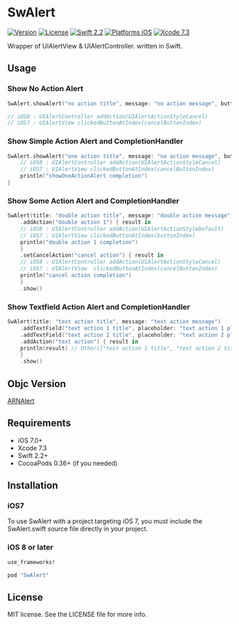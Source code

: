 # SwAlert

[![Version](https://img.shields.io/cocoapods/v/SwAlert.svg?style=flat)](http://cocoadocs.org/docsets/SwAlert)
[![License](https://img.shields.io/cocoapods/l/SwAlert.svg?style=flat)](http://cocoadocs.org/docsets/SwAlert)
[![Swift 2.2](https://img.shields.io/badge/Swift-2.2-orange.svg?style=flat)](https://developer.apple.com/swift/)
[![Platforms iOS](https://img.shields.io/badge/Platforms-iOS-lightgray.svg?style=flat)](https://developer.apple.com/swift/)
[![Xcode 7.3](https://img.shields.io/badge/Xcode-7.3+-blue.svg?style=flat)](https://developer.apple.com/swift/)

Wrapper of UIAlertView & UIAlertController. written in Swift.

## Usage

### Show No Action Alert

```swift
SwAlert.showAlert("no action title", message: "no action message", buttonTitle: "button title")

// iOS8 : UIAlertController addAction(UIAlertActionStyleCancel)
// iOS7 : UIAlertView clickedButtonAtIndex(cancelButtonIndex)
```

### Show Simple Action Alert and CompletionHandler

```swift
SwAlert.showAlert("one action title", message: "no action message", buttonTitle: "button title") { result in
    // iOS8 : UIAlertController addAction(UIAlertActionStyleCancel)
    // iOS7 : UIAlertView clickedButtonAtIndex(cancelButtonIndex)
    println("showOneActionAlert completion")
}
```

### Show Some Action Alert and CompletionHandler

```swift
SwAlert(title: "double action title", message: "double action message")
    .addAction("double action 1") { result in
    // iOS8 : UIAlertController addAction(UIAlertActionStyleDefault)
    // iOS7 : UIAlertView clickedButtonAtIndex(buttonIndex)
    println("double action 1 completion")
    }
    .setCancelAction("cancel action") { result in
    // iOS8 : UIAlertController addAction(UIAlertActionStyleCancel)
    // iOS7 : UIAlertView  clickedButtonAtIndex(cancelButtonIndex)
    println("cancel action completion")
    }
    .show()
```

### Show Textfield Action Alert and CompletionHandler

```swift
SwAlert(title: "text action title", message: "text action message")
    .addTextField("text action 1 title", placeholder: "text action 1 placeholder")
    .addTextField("text action 2 title", placeholder: "text action 2 placeholder")
    .addAction("text action") { result in
    println(result) // Other(["text action 1 title", "text action 2 title"])
    }
    .show()
```

## Objc Version

[ARNAlert](https://github.com/xxxAIRINxxx/ARNAlert)


## Requirements

* iOS 7.0+
* Xcode 7.3
* Swift 2.2+
* CocoaPods 0.36+ (if you needed)

## Installation

### iOS7

To use SwAlert with a project targeting iOS 7, you must include the
SwAlert.swift source file directly in your project.

### iOS 8 or later

```ruby
use_frameworks!

pod "SwAlert"
```

## License

MIT license. See the LICENSE file for more info.
